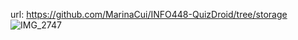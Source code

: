 url: https://github.com/MarinaCui/INFO448-QuizDroid/tree/storage
![IMG_2747](https://github.com/MarinaCui/INFO448-QuizDroid/assets/102625542/b61a2558-8a01-4a37-b5a9-aba68f1aba66)
